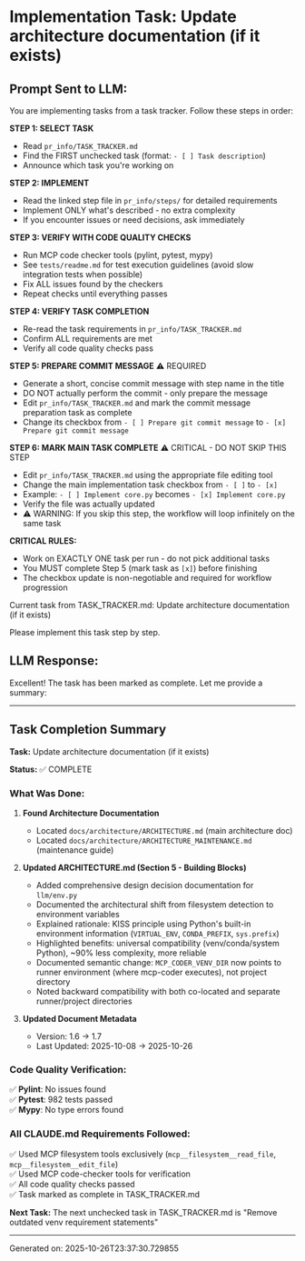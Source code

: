 # Implementation Task: Update architecture documentation (if it exists)

## Prompt Sent to LLM:
You are implementing tasks from a task tracker. Follow these steps in order:

**STEP 1: SELECT TASK**
- Read `pr_info/TASK_TRACKER.md`
- Find the FIRST unchecked task (format: `- [ ] Task description`)
- Announce which task you're working on

**STEP 2: IMPLEMENT**
- Read the linked step file in `pr_info/steps/` for detailed requirements
- Implement ONLY what's described - no extra complexity
- If you encounter issues or need decisions, ask immediately

**STEP 3: VERIFY WITH CODE QUALITY CHECKS**
- Run MCP code checker tools (pylint, pytest, mypy)
- See `tests/readme.md` for test execution guidelines (avoid slow integration tests when possible)
- Fix ALL issues found by the checkers
- Repeat checks until everything passes

**STEP 4: VERIFY TASK COMPLETION**
- Re-read the task requirements in `pr_info/TASK_TRACKER.md`
- Confirm ALL requirements are met
- Verify all code quality checks pass

**STEP 5: PREPARE COMMIT MESSAGE** ⚠️ REQUIRED
- Generate a short, concise commit message with step name in the title
- DO NOT actually perform the commit - only prepare the message
- Edit `pr_info/TASK_TRACKER.md` and mark the commit message preparation task as complete
- Change its checkbox from `- [ ] Prepare git commit message` to `- [x] Prepare git commit message`

**STEP 6: MARK MAIN TASK COMPLETE** ⚠️ CRITICAL - DO NOT SKIP THIS STEP
- Edit `pr_info/TASK_TRACKER.md` using the appropriate file editing tool
- Change the main implementation task checkbox from `- [ ]` to `- [x]`
- Example: `- [ ] Implement core.py` becomes `- [x] Implement core.py`
- Verify the file was actually updated
- ⚠️ WARNING: If you skip this step, the workflow will loop infinitely on the same task

**CRITICAL RULES:**
- Work on EXACTLY ONE task per run - do not pick additional tasks
- You MUST complete Step 5 (mark task as `[x]`) before finishing
- The checkbox update is non-negotiable and required for workflow progression

Current task from TASK_TRACKER.md: Update architecture documentation (if it exists)

Please implement this task step by step.

## LLM Response:
Excellent! The task has been marked as complete. Let me provide a summary:

---

## Task Completion Summary

**Task:** Update architecture documentation (if it exists)

**Status:** ✅ COMPLETE

### What Was Done:

1. **Found Architecture Documentation**
   - Located `docs/architecture/ARCHITECTURE.md` (main architecture doc)
   - Located `docs/architecture/ARCHITECTURE_MAINTENANCE.md` (maintenance guide)

2. **Updated ARCHITECTURE.md (Section 5 - Building Blocks)**
   - Added comprehensive design decision documentation for `llm/env.py`
   - Documented the architectural shift from filesystem detection to environment variables
   - Explained rationale: KISS principle using Python's built-in environment information (`VIRTUAL_ENV`, `CONDA_PREFIX`, `sys.prefix`)
   - Highlighted benefits: universal compatibility (venv/conda/system Python), ~90% less complexity, more reliable
   - Documented semantic change: `MCP_CODER_VENV_DIR` now points to runner environment (where mcp-coder executes), not project directory
   - Noted backward compatibility with both co-located and separate runner/project directories

3. **Updated Document Metadata**
   - Version: 1.6 → 1.7
   - Last Updated: 2025-10-08 → 2025-10-26

### Code Quality Verification:

✅ **Pylint**: No issues found  
✅ **Pytest**: 982 tests passed  
✅ **Mypy**: No type errors found

### All CLAUDE.md Requirements Followed:

✅ Used MCP filesystem tools exclusively (`mcp__filesystem__read_file`, `mcp__filesystem__edit_file`)  
✅ Used MCP code-checker tools for verification  
✅ All code quality checks passed  
✅ Task marked as complete in TASK_TRACKER.md

**Next Task:** The next unchecked task in TASK_TRACKER.md is "Remove outdated venv requirement statements"

---
Generated on: 2025-10-26T23:37:30.729855